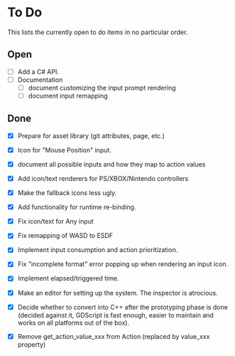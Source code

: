 # To Do

This lists the currently open to do items in no particular order.

## Open
- [ ] Add a C# API.
- [ ] Documentation
	- [ ] document customizing the input prompt rendering
	- [ ] document input remapping
 
## Done
- [x] Prepare for asset library (git attributes, page, etc.)
- [x] Icon for "Mouse Position" input.
- [x] document all possible inputs and how they map to action values
- [x] Add icon/text renderers for PS/XBOX/Nintendo controllers
- [x] Make the fallback icons less ugly.
- [x] Add functionality for runtime re-binding.
- [x] Fix icon/text for Any input
- [x] Fix remapping of WASD to ESDF
- [x] Implement input consumption and action prioritization.
- [x] Fix "incomplete format" error popping up when rendering an input icon.
- [x] Implement elapsed/triggered time.
- [x] Make an editor for setting up the system. The inspector is atrocious.
- [x] Decide whether to convert into C++ after the prototyping phase is done (decided against it, GDScript is fast enough, easier to maintain and works on all platforms out of the box).
- [x] Remove get_action_value_xxx from Action (replaced by value_xxx property)

